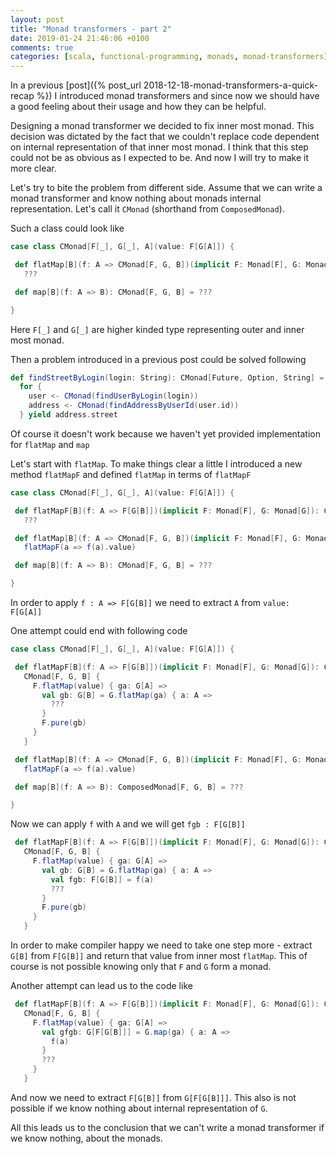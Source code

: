 ```yaml
---
layout: post
title: "Monad transformers - part 2"
date: 2019-01-24 21:46:06 +0100
comments: true
categories: [scala, functional-programming, monads, monad-transformers]
---
```


In a previous [post]({% post_url 2018-12-18-monad-transformers-a-quick-recap %})
I introduced monad transformers and since now we should have a good feeling
about their usage and how they can be helpful.

Designing a monad transformer we decided to fix inner most monad. This
decision was dictated by the fact that we couldn't replace code dependent
on internal representation of that inner most monad. I think that this step
could not be as obvious as I expected to be. And now I will try to
make it more clear.

Let's try to bite the problem from different side. Assume that we can write
a monad transformer and know nothing about monads internal representation.
Let's call it `CMonad` (shorthand from `ComposedMonad`).

Such a class could look like
```scala
case class CMonad[F[_], G[_], A](value: F[G[A]]) {

 def flatMap[B](f: A => CMonad[F, G, B])(implicit F: Monad[F], G: Monad[G]): CMonad[F, G, B] =
   ???

 def map[B](f: A => B): CMonad[F, G, B] = ???

}
```
Here `F[_]` and `G[_]` are higher kinded type representing outer and inner most monad.

Then a problem introduced in a previous post could be solved following
```scala
def findStreetByLogin(login: String): CMonad[Future, Option, String] =
  for {
    user <- CMonad(findUserByLogin(login))
    address <- CMonad(findAddressByUserId(user.id))
  } yield address.street
```

Of course it doesn't work because we haven't yet provided implementation for `flatMap` and `map`

Let's start with `flatMap`. To make things clear a little I introduced a new
method `flatMapF` and defined `flatMap` in terms of `flatMapF`
```scala
case class CMonad[F[_], G[_], A](value: F[G[A]]) {

 def flatMapF[B](f: A => F[G[B]])(implicit F: Monad[F], G: Monad[G]): CMonad[F, G, B] =
   ???

 def flatMap[B](f: A => CMonad[F, G, B])(implicit F: Monad[F], G: Monad[G]): CMonad[F, G, B] =
   flatMapF(a => f(a).value)

 def map[B](f: A => B): CMonad[F, G, B] = ???

}
```
In order to apply `f : A => F[G[B]]` we need to extract `A` from `value: F[G[A]]`

One attempt could end with following code
```scala
case class CMonad[F[_], G[_], A](value: F[G[A]]) {

 def flatMapF[B](f: A => F[G[B]])(implicit F: Monad[F], G: Monad[G]): CMonad[F, G, B] =
   CMonad[F, G, B] {
     F.flatMap(value) { ga: G[A] =>
       val gb: G[B] = G.flatMap(ga) { a: A =>
         ???
       }
       F.pure(gb)
     }
   }

 def flatMap[B](f: A => CMonad[F, G, B])(implicit F: Monad[F], G: Monad[G]): CMonad[F, G, B] =
   flatMapF(a => f(a).value)

 def map[B](f: A => B): ComposedMonad[F, G, B] = ???

}
```
Now we can apply `f` with `A` and we will get `fgb : F[G[B]]`
```scala
 def flatMapF[B](f: A => F[G[B]])(implicit F: Monad[F], G: Monad[G]): CMonad[F, G, B] =
   CMonad[F, G, B] {
     F.flatMap(value) { ga: G[A] =>
       val gb: G[B] = G.flatMap(ga) { a: A =>
         val fgb: F[G[B]] = f(a)
         ???
       }
       F.pure(gb)
     }
   }
```
In order to make compiler happy we need to take one step more - extract
`G[B]` from `F[G[B]]` and return that value from inner most `flatMap`.
This of course is not possible knowing only that `F` and `G` form a monad.

Another attempt can lead us to the code like
```scala
 def flatMapF[B](f: A => F[G[B]])(implicit F: Monad[F], G: Monad[G]): CMonad[F, G, B] =
   CMonad[F, G, B] {
     F.flatMap(value) { ga: G[A] =>
       val gfgb: G[F[G[B]]] = G.map(ga) { a: A =>
         f(a)
       }
       ???
     }
   }
```
And now we need to extract `F[G[B]]` from `G[F[G[B]]]`. This also is not possible
if we know nothing about internal representation of `G`.

All this leads us to the conclusion that we can't write a monad transformer
if we know nothing, about the monads.